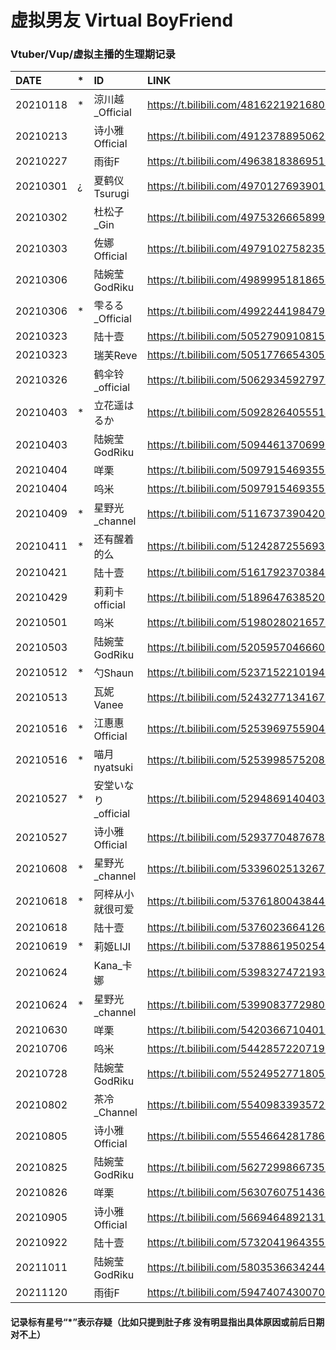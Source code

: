 # 虚拟男友 Virtual BoyFriend
### Vtuber/Vup/虚拟主播的生理期记录

|DATE|*|ID|LINK|
|:----|:----|:----|:----|
|20210118|*|涼川越_Official|https://t.bilibili.com/481622192168021902 |
|20210213||诗小雅Official|https://t.bilibili.com/491237889506217039 |
|20210227||雨街F|https://t.bilibili.com/496381838695157326 |
|20210301|¿|夏鹤仪Tsurugi|https://t.bilibili.com/497012769390112597 |
|20210302||杜松子_Gin|https://t.bilibili.com/497532666589931190 |
|20210303||佐娜Official|https://t.bilibili.com/497910275823524535 |
|20210306||陆婉莹GodRiku|https://t.bilibili.com/498999518186541664 |
|20210306|*|雫るる_Official|https://t.bilibili.com/499224419847935904 |
|20210323||陆十壹|https://t.bilibili.com/505279091081582645 |
|20210323||瑞芙Reve|https://t.bilibili.com/505177665430583156 |
|20210326||鹤伞铃_official|https://t.bilibili.com/506293459279778247 |
|20210403|*|立花遥はるか|https://t.bilibili.com/509282640555146145 |
|20210403||陆婉莹GodRiku|https://t.bilibili.com/509446137069923670 |
|20210404||咩栗|https://t.bilibili.com/509791546935550249 |
|20210404||呜米|https://t.bilibili.com/509791546935550249 |
|20210409|*|星野光_channel|https://t.bilibili.com/511673739042022634 |
|20210411|*|还有醒着的么|https://t.bilibili.com/512428725569334690 |
|20210421||陆十壹|https://t.bilibili.com/516179237038464839 |
|20210429||莉莉卡official|https://t.bilibili.com/518964763852073115 |
|20210501||呜米|https://t.bilibili.com/519802802165794188 |
|20210503||陆婉莹GodRiku|https://t.bilibili.com/520595704666092743 |
|20210512|*|勺Shaun|https://t.bilibili.com/523715221019468847 |
|20210513||瓦妮Vanee|https://t.bilibili.com/524327713416735294 |
|20210516|*|江惠惠Official|https://t.bilibili.com/525396975590448802 |
|20210516|*|喵月nyatsuki|https://t.bilibili.com/525399857520862146 |
|20210527|*|安堂いなり_official|https://t.bilibili.com/529486914040371602 |
|20210527||诗小雅Official|https://t.bilibili.com/529377048767850942 |
|20210608|*|星野光_channel|https://t.bilibili.com/533960251326738167 |
|20210618|*|阿梓从小就很可爱|https://t.bilibili.com/537618004384455503 |
|20210618||陆十壹|https://t.bilibili.com/537602366412608212 |
|20210619|*|莉姬LIJI|https://t.bilibili.com/537886195025466055 |
|20210624||Kana_卡娜|https://t.bilibili.com/539832747219327643 |
|20210624|*|星野光_channel|https://t.bilibili.com/539908377298092371 |
|20210630||咩栗|https://t.bilibili.com/542036671040171557 |
|20210706||呜米|https://t.bilibili.com/544285722071908875 |
|20210728||陆婉莹GodRiku|https://t.bilibili.com/552495277180528758 |
|20210802||茶冷_Channel|https://t.bilibili.com/554098339357282903 |
|20210805||诗小雅Official|https://t.bilibili.com/555466428178699262 |
|20210825||陆婉莹GodRiku|https://t.bilibili.com/562729986673579827 |
|20210826||咩栗|https://t.bilibili.com/563076075143648858 |
|20210905||诗小雅Official|https://t.bilibili.com/566946489213185522 |
|20210922||陆十壹|https://t.bilibili.com/573204196435588359 |
|20211011||陆婉莹GodRiku|https://t.bilibili.com/580353663424407617 |
|20211120||雨街F|https://t.bilibili.com/594740743007010641 |

#### 记录标有星号“*”表示存疑（比如只提到肚子疼 没有明显指出具体原因或前后日期对不上）
